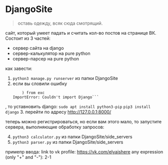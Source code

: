 # DjangoSite
>оставь одежду, всяк сюда смотрящий.

сайт, который умеет падать и считать кол-во постов на странице ВК. Состоит из 3 частей:

+  сервер сайта на django
+ сервер-калькулятор на pure python
+  сервер-парсер на pure python


как завести:

1. ```python3 manage.py runserver``` из папки DjangoSite
2. если вы словили ошибку
    ```File "manage.py", line 14, in <module>
        ) from exc
    ImportError: Couldn't import Django```
, то уставновить django:
    ```sudo apt install python3-pip```
    ```pip3 install django```
3. перейти по адресу http://127.0.0.1:8000/

теперь можно регистрироваться, но если вам этого мало, то запустите сервера, выполняющие обработку запросов:

4. ```python3 calculator.py``` из папки DjangoSite/side_servers
5. ```python3 parser.py``` из папки DjangoSite/side_servers

примепр ввода:
    link to vk profile: https://vk.com/elyaishere
    any expression (only "+" and "-"): 2-1
